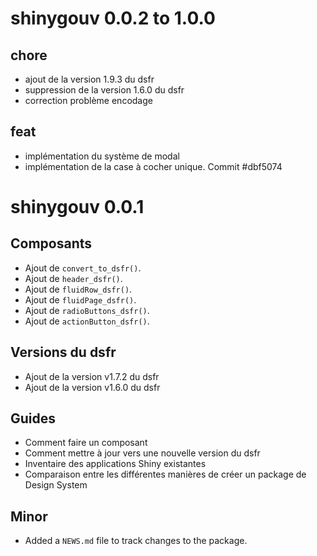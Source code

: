 # shinygouv 0.0.2 to 1.0.0

## chore

* ajout de la version 1.9.3 du dsfr
* suppression de la version 1.6.0 du dsfr
* correction problème encodage

## feat

+ implémentation du système de modal
+ implémentation de la case à cocher unique. Commit #dbf5074

# shinygouv 0.0.1

## Composants

* Ajout de `convert_to_dsfr()`.
* Ajout de `header_dsfr()`.
* Ajout de `fluidRow_dsfr()`.
* Ajout de `fluidPage_dsfr()`.
* Ajout de `radioButtons_dsfr()`.
* Ajout de `actionButton_dsfr()`.

## Versions du dsfr

* Ajout de la version v1.7.2 du dsfr
* Ajout de la version v1.6.0 du dsfr

## Guides

* Comment faire un composant
* Comment mettre à jour vers une nouvelle version du dsfr
* Inventaire des applications Shiny existantes
* Comparaison entre les différentes manières de créer un package de Design System

## Minor

* Added a `NEWS.md` file to track changes to the package.
